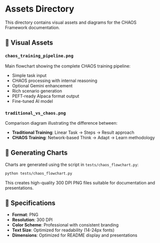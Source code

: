 # Assets Directory

This directory contains visual assets and diagrams for the CHAOS Framework documentation.

## 🎨 Visual Assets

### `chaos_training_pipeline.png`
Main flowchart showing the complete CHAOS training pipeline:
- Simple task input
- CHAOS processing with internal reasoning
- Optional Gemini enhancement
- Rich scenario generation
- PEFT-ready Alpaca format output
- Fine-tuned AI model

### `traditional_vs_chaos.png`
Comparison diagram illustrating the difference between:
- **Traditional Training**: Linear Task → Steps → Result approach
- **CHAOS Training**: Network-based Think → Adapt → Learn methodology

## 🔧 Generating Charts

Charts are generated using the script in `tests/chaos_flowchart.py`:

```bash
python tests/chaos_flowchart.py
```

This creates high-quality 300 DPI PNG files suitable for documentation and presentations.

## 📏 Specifications

- **Format**: PNG
- **Resolution**: 300 DPI
- **Color Scheme**: Professional with consistent branding
- **Text Size**: Optimized for readability (14-24px fonts)
- **Dimensions**: Optimized for README display and presentations